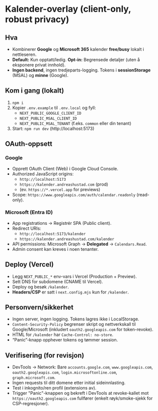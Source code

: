 # Kalender-overlay (client-only, robust privacy)

## Hva
- Kombinerer **Google** og **Microsoft 365** kalender **free/busy** lokalt i nettleseren.
- **Default:** Kun opptatt/ledig. **Opt-in:** Begrensede detaljer (uten å eksponere privat innhold).
- **Ingen backend**, ingen tredjeparts-logging. Tokens i **sessionStorage** (MSAL) og **minne** (Google).

## Kom i gang (lokalt)
1. `npm i`
2. Kopier `.env.example` til `.env.local` og fyll:
   - `NEXT_PUBLIC_GOOGLE_CLIENT_ID`
   - `NEXT_PUBLIC_MSAL_CLIENT_ID`
   - `NEXT_PUBLIC_MSAL_TENANT` (f.eks. `common` eller din tenant)
3. Start: `npm run dev` (http://localhost:5173)

## OAuth-oppsett
### Google
- Opprett OAuth Client (Web) i Google Cloud Console.
- Authorized JavaScript origins:
  - `http://localhost:5173`
  - `https://kalender.andreashustad.com` (prod)
  - (ev. `https://*.vercel.app` for previews)
- Scope: `https://www.googleapis.com/auth/calendar.readonly` (read-only).

### Microsoft (Entra ID)
- App registrations → Registrér SPA (Public client).
- Redirect URIs:
  - `http://localhost:5173/kalender`
  - `https://kalender.andreashustad.com/kalender`
- API permissions: Microsoft Graph → **Delegated** → `Calendars.Read`.
- Admin consent kan kreves i noen tenanter.

## Deploy (Vercel)
- Legg `NEXT_PUBLIC_*` env-vars i Vercel (Production + Preview).
- Sett DNS for subdomene (CNAME til Vercel).
- Deploy og besøk `/kalender`.
- **Headers/CSP** er satt i `next.config.mjs` kun for `/kalender`.

## Personvern/sikkerhet
- Ingen server, ingen logging. Tokens lagres ikke i LocalStorage.
- `Content-Security-Policy` begrenser skript og nettverkskall til Google/Microsoft (inkludert `oauth2.googleapis.com` for token-revoke).
- HTML for `/kalender` har `Cache-Control: no-store`.
- “Panic”-knapp opphever tokens og tømmer session.

## Verifisering (for revisjon)
- DevTools → Network: Bare `accounts.google.com`, `www.googleapis.com`, `oauth2.googleapis.com`, `login.microsoftonline.com`, `graph.microsoft.com`.
- Ingen requests til ditt domene etter initial sideinnlasting.
- Test i inkognito/ren profil (extensions av).
- Trigger "Panic"-knappen og bekreft i DevTools at revoke-kallet mot `https://oauth2.googleapis.com` fullfører (enkelt røyk/smoke-sjekk for CSP-regresjoner).
